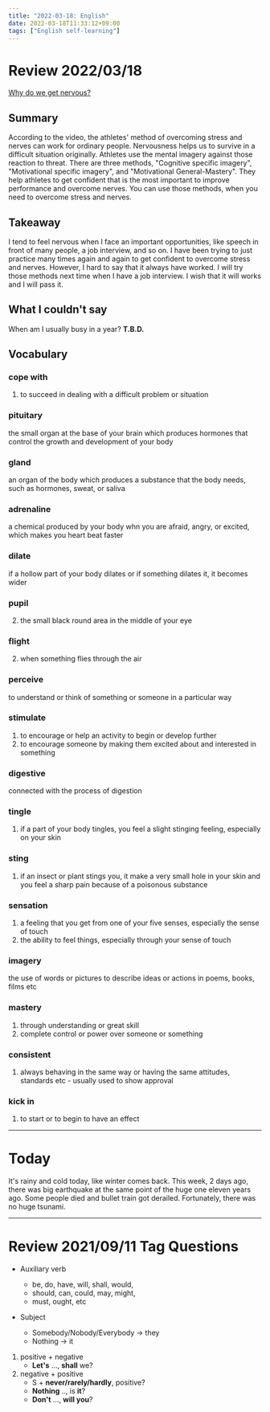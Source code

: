 ```yaml
---
title: "2022-03-18: English"
date: 2022-03-18T11:33:12+09:00
tags: ["English self-learning"]
---
```

# Review 2022/03/18
[Why do we get nervous?](https://www.youtube.com/watch?v=hew3z2FIbME)

## Summary
According to the video, the athletes' method of overcoming stress and nerves can work for ordinary people.
Nervousness helps us to survive in a difficult situation originally.
Athletes use the mental imagery against those reaction to threat.
There are three methods, "Cognitive specific imagery", "Motivational specific imagery", and "Motivational General-Mastery".
They help athletes to get confident that is the most important to improve performance and overcome nerves.
You can use those methods, when you need to overcome stress and nerves.

## Takeaway
I tend to feel nervous when I face an important opportunities, like speech in front of many people, a job interview, and so on.
I have been trying to just practice many times again and again to get confident to overcome stress and nerves.
However, I hard to say that it always have worked.
I will try those methods next time when I have a job interview.
I wish that it will works and I will pass it.

## What I couldn't say
When am I usually busy in a year?
**T.B.D.**

## Vocabulary
### cope with
1. to succeed in dealing with a difficult problem or situation

### pituitary
the small organ at the base of your brain which produces hormones that control the growth and development of your body

### gland
an organ of the body which produces a substance that the body needs, such as hormones, sweat, or saliva

### adrenaline
a chemical produced by your body whn you are afraid, angry, or excited, which makes you heart beat faster

### dilate
if a hollow part of your body dilates or if something dilates it, it becomes wider

### pupil
2. the small black round area in the middle of your eye

### flight
2. when something flies through the air

### perceive
to understand or think of something or someone in a particular way

### stimulate
1. to encourage or help an activity to begin or develop further
2. to encourage someone by making them excited about and interested in something

### digestive
connected with the process of digestion

### tingle
1. if a part of your body tingles, you feel a slight stinging feeling, especially on your skin

### sting
1. if an insect or plant stings you, it make a very small hole in your skin and you feel a sharp pain because of a poisonous substance

### sensation
1. a feeling that you get from one of your five senses, especially the sense of touch
3. the ability to feel things, especially through your sense of touch

### imagery
the use of words or pictures to describe ideas or actions in poems, books, films etc

### mastery
1. through understanding or great skill
2. complete control or power over someone or something

### consistent
1. always behaving in the same way or having the same attitudes, standards etc - usually used to show approval

### kick in
1. to start or to begin to have an effect

---
# Today
It's rainy and cold today, like winter comes back.
This week, 2 days ago, there was big earthquake at the same point of the huge one eleven years ago.
Some people died and bullet train got derailed.
Fortunately, there was no huge tsunami.

---
# Review 2021/09/11 Tag Questions

* Auxiliary verb
    - be, do, have, will, shall, would,
    - should, can, could, may, might,
    - must, ought, etc

* Subject
    - Somebody/Nobody/Everybody -> they
    - Nothing -> it

1. positive + negative
    - **Let's** ..., **shall** we?
2. negative + positive
    - S + **never/rarely/hardly**, positive?
    - **Nothing** .., is **it**?
    - **Don't** ..., **will you**?